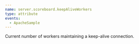 ```yaml
---
name: server.scoreboard.keepAliveWorkers
type: attribute
events:
  - ApacheSample
---
```


Current number of workers maintaining a keep-alive connection.